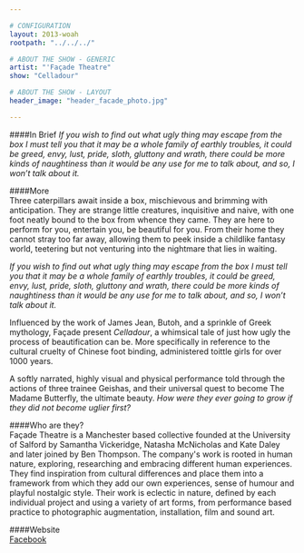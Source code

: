 ```yaml
---

# CONFIGURATION
layout: 2013-woah
rootpath: "../../../"

# ABOUT THE SHOW - GENERIC
artist: "'Façade Theatre"
show: "Celladour"

# ABOUT THE SHOW - LAYOUT
header_image: "header_facade_photo.jpg"

---
```


####In Brief
*If you wish to find out what ugly thing may escape from the box I must tell you that it may be a whole family of earthly troubles, it could be greed, envy, lust, pride, sloth, gluttony and wrath, there could be more kinds of naughtiness than it would be any use for me to talk about, and so, I won’t talk about it.*    

####More    
Three caterpillars await inside a box, mischievous and brimming with anticipation. They are strange little creatures, inquisitive and naive, with one foot neatly bound to the box from whence they came. They are here to perform for you, entertain you, be beautiful for you. From their home they cannot stray too far away, allowing them to peek inside a childlike fantasy world, teetering but not venturing into the nightmare that lies in waiting.    

*If you wish to find out what ugly thing may escape from the box I must tell you that it may be a whole family of earthly troubles, it could be greed, envy, lust, pride, sloth, gluttony and wrath, there could be more kinds of naughtiness than it would be any use for me to talk about, and so, I won’t talk about it.*    

Influenced by the work of James Jean, Butoh, and a sprinkle of Greek mythology, Façade present *Celladour*, a whimsical tale of just how ugly the process of beautification can be. More specifically in reference to the cultural cruelty of Chinese foot binding, administered toittle girls for over 1000 years.    

A softly narrated, highly visual and physical performance told through the actions of three trainee Geishas, and their universal quest to become The Madame Butterfly, the ultimate beauty. *How were they ever going to grow if they did not become uglier first?*    

####Who are they?    
Façade Theatre is a Manchester based collective founded at the University of Salford by Samantha Vickeridge, Natasha McNicholas and Kate Daley and later joined by Ben Thompson. The company's work is rooted in human nature, exploring, researching and embracing different human experiences. They find inspiration from cultural differences and place them into a framework from which they add our own experiences, sense of humour and playful nostalgic style. Their work is eclectic in nature, defined by each individual project and using a variety of art forms, from performance based practice to photographic augmentation, installation, film and sound art.    

####Website    
[Facebook](https://www.facebook.com/pages/Facade-Theatre/148891195263202?fref=ts)     
